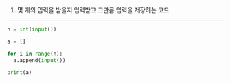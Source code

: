 1. 몇 개의 입력을 받을지 입력받고 그만큼 입력을 저장하는 코드  
<hr/>  

``` python
n = int(input())

a = []

for i in range(n):
  a.append(input())

print(a)
```

